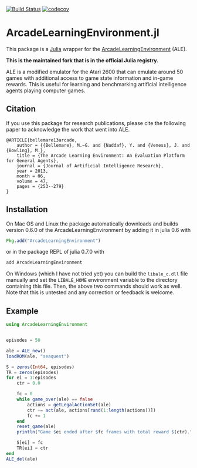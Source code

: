 [![Build Status](https://travis-ci.com/JuliaReinforcementLearning/ReinforcementLearning.jl.svg?branch=master)](https://travis-ci.com/JuliaReinforcementLearning/ArcadeLearningEnvironment.jl)
[![codecov](https://codecov.io/gh/JuliaReinforcementLearning/ReinforcementLearning.jl/branch/master/graph/badge.svg)](https://codecov.io/gh/JuliaReinforcementLearning/ArcadeLearningEnvironment.jl)

# ArcadeLearningEnvironment.jl

This package is a [Julia](http://julialang.org/) wrapper for the
[ArcadeLearningEnvironment](https://github.com/mgbellemare/Arcade-Learning-Environment) (ALE).

**This is the maintained fork that is in the official Julia registry.**

ALE is a modified emulator for the Atari 2600 that can emulate around 50 games
with additional access to game state information and in-game rewards.
This is useful for learning and benchmarking artificial intelligence agents
playing computer games.


## Citation

If you use this package for research publications, please cite the following
paper to acknowledge the work that went into ALE.

```
@ARTICLE{bellemare13arcade,
	author = {{Bellemare}, M.~G. and {Naddaf}, Y. and {Veness}, J. and {Bowling}, M.},
	title = {The Arcade Learning Environment: An Evaluation Platform for General Agents},
	journal = {Journal of Artificial Intelligence Research},
	year = 2013,
	month = 06,
	volume = 47,
	pages = {253--279}
}
```

## Installation

On Mac OS and Linux the package automatically downloads and builds version
0.6.0 of the ArcadeLearningEnvironment by adding it in julia 0.6 with

```julia
Pkg.add("ArcadeLearningEnvironment")
```

or in the package REPL of julia 0.7.0 with
```julia
add ArcadeLearningEnvironment
```

On Windows (which I have not tried yet) you can build the `libale_c.dll` file
manually and set the `LIBALE_HOME` environment variable to the directory
containing this file.  Then, the above two commands should work as well.  Note
that this is untested and any correction or feedback is welcome.


## Example

```julia
using ArcadeLearningEnvironment


episodes = 50

ale = ALE_new()
loadROM(ale, "seaquest")

S = zeros(Int64, episodes)
TR = zeros(episodes)
for ei = 1:episodes
    ctr = 0.0

    fc = 0
    while game_over(ale) == false
        actions = getLegalActionSet(ale)
        ctr += act(ale, actions[rand(1:length(actions))])
        fc += 1
    end
    reset_game(ale)
    println("Game $ei ended after $fc frames with total reward $(ctr).")

    S[ei] = fc
    TR[ei] = ctr
end
ALE_del(ale)
```


